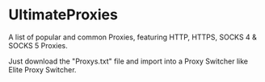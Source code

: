 # UltimateProxies
A list of popular and common Proxies, featuring HTTP, HTTPS, SOCKS 4 &amp; SOCKS 5 Proxies.

Just download the "Proxys.txt" file and import into a Proxy Switcher like Elite Proxy Switcher. 
